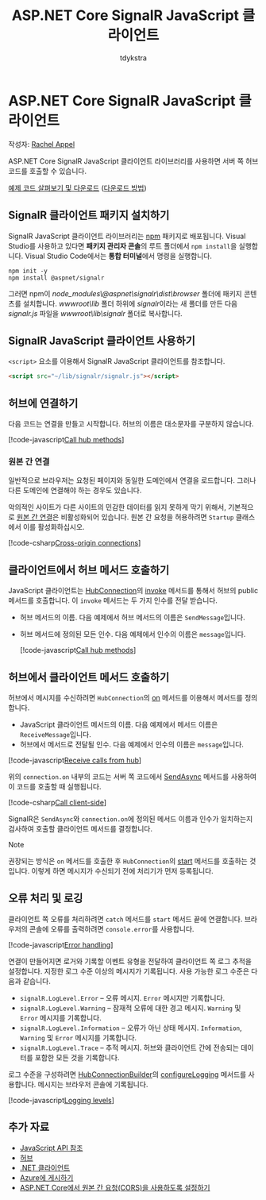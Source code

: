 ﻿---
title: ASP.NET Core SignalR JavaScript 클라이언트
author: tdykstra
description: ASP.NET Core SignalR JavaScript 클라이언트의 개요입니다.
monikerRange: '>= aspnetcore-2.1'
ms.author: tdykstra
ms.custom: mvc
ms.date: 08/14/2018
uid: signalr/javascript-client
ms.openlocfilehash: 10958c414aa4a285c8a2810bb99e278f719c5b7f
ms.sourcegitcommit: ce6b6792c650708e92cdea051a5d166c0708c7c0
ms.translationtype: MT
ms.contentlocale: ko-KR
ms.lasthandoff: 10/25/2018
ms.locfileid: "46483051"
---
# <a name="aspnet-core-signalr-javascript-client"></a>ASP.NET Core SignalR JavaScript 클라이언트

작성자: [Rachel Appel](http://twitter.com/rachelappel)

ASP.NET Core SignalR JavaScript 클라이언트 라이브러리를 사용하면 서버 쪽 허브 코드를 호출할 수 있습니다.

[예제 코드 살펴보기 및 다운로드](https://github.com/aspnet/Docs/tree/live/aspnetcore/signalr/javascript-client/sample) ([다운로드 방법](xref:tutorials/index#how-to-download-a-sample))

## <a name="install-the-signalr-client-package"></a>SignalR 클라이언트 패키지 설치하기

SignalR JavaScript 클라이언트 라이브러리는 [npm](https://www.npmjs.com/) 패키지로 배포됩니다. Visual Studio를 사용하고 있다면 **패키지 관리자 콘솔**의 루트 폴더에서 `npm install`을 실행합니다. Visual Studio Code에서는 **통합 터미널**에서 명령을 실행합니다.

  ```console
  npm init -y
  npm install @aspnet/signalr
  ```

그러면 npm이 *node_modules\\@aspnet\signalr\dist\browser* 폴더에 패키지 콘텐츠를 설치합니다. *wwwroot\\lib* 폴더 하위에 *signalr*이라는 새 폴더를 만든 다음 *signalr.js* 파일을 *wwwroot\lib\signalr* 폴더로 복사합니다.

## <a name="use-the-signalr-javascript-client"></a>SignalR JavaScript 클라이언트 사용하기

`<script>` 요소를 이용해서 SignalR JavaScript 클라이언트를 참조합니다.

```html
<script src="~/lib/signalr/signalr.js"></script>
```

## <a name="connect-to-a-hub"></a>허브에 연결하기

다음 코드는 연결을 만들고 시작합니다. 허브의 이름은 대소문자를 구분하지 않습니다.

[!code-javascript[Call hub methods](javascript-client/sample/wwwroot/js/chat.js?range=9-12,28)]

### <a name="cross-origin-connections"></a>원본 간 연결

일반적으로 브라우저는 요청된 페이지와 동일한 도메인에서 연결을 로드합니다. 그러나 다른 도메인에 연결해야 하는 경우도 있습니다.

악의적인 사이트가 다른 사이트의 민감한 데이터를 읽지 못하게 막기 위해서, 기본적으로 [원본 간 연결](xref:security/cors)은 비활성화되어 있습니다. 원본 간 요청을 허용하려면 `Startup` 클래스에서 이를 활성화하십시오.

[!code-csharp[Cross-origin connections](javascript-client/sample/Startup.cs?highlight=29-35,56)]

## <a name="call-hub-methods-from-client"></a>클라이언트에서 허브 메서드 호출하기

JavaScript 클라이언트는 [HubConnection](/javascript/api/%40aspnet/signalr/hubconnection)의 [invoke](/javascript/api/%40aspnet/signalr/hubconnection#invoke) 메서드를 통해서 허브의 public 메서드를 호출합니다. 이 `invoke` 메서드는 두 가지 인수를 전달 받습니다.

* 허브 메서드의 이름. 다음 예제에서 허브 메서드의 이름은 `SendMessage`입니다.
* 허브 메서드에 정의된 모든 인수. 다음 예제에서 인수의 이름은 `message`입니다.

  [!code-javascript[Call hub methods](javascript-client/sample/wwwroot/js/chat.js?range=24)]

## <a name="call-client-methods-from-hub"></a>허브에서 클라이언트 메서드 호출하기

허브에서 메시지를 수신하려면 `HubConnection`의 [on](/javascript/api/%40aspnet/signalr/hubconnection#on) 메서드를 이용해서 메서드를 정의합니다.

* JavaScript 클라이언트 메서드의 이름. 다음 예제에서 메서드 이름은 `ReceiveMessage`입니다.
* 허브에서 메서드로 전달될 인수. 다음 예제에서 인수의 이름은 `message`입니다.

[!code-javascript[Receive calls from hub](javascript-client/sample/wwwroot/js/chat.js?range=14-19)]

위의 `connection.on` 내부의 코드는 서버 쪽 코드에서 [SendAsync](/dotnet/api/microsoft.aspnetcore.signalr.clientproxyextensions.sendasync) 메서드를 사용하여 이 코드를 호출할 때 실행됩니다.

[!code-csharp[Call client-side](javascript-client/sample/hubs/chathub.cs?range=8-11)]

SignalR은 `SendAsync`와 `connection.on`에 정의된 메서드 이름과 인수가 일치하는지 검사하여 호출할 클라이언트 메서드를 결정합니다.

> [!NOTE]
> 권장되는 방식은 `on` 메서드를 호출한 후 `HubConnection`의 [start](/javascript/api/%40aspnet/signalr/hubconnection#start) 메서드를 호출하는 것입니다. 이렇게 하면 메시지가 수신되기 전에 처리기가 먼저 등록됩니다.

## <a name="error-handling-and-logging"></a>오류 처리 및 로깅

클라이언트 쪽 오류를 처리하려면 `catch` 메서드를 `start` 메서드 끝에 연결합니다. 브라우저의 콘솔에 오류를 출력하려면 `console.error`를 사용합니다.

[!code-javascript[Error handling](javascript-client/sample/wwwroot/js/chat.js?range=28)]

연결이 만들어지면 로거와 기록할 이벤트 유형을 전달하여 클라이언트 쪽 로그 추적을 설정합니다. 지정한 로그 수준 이상의 메시지가 기록됩니다. 사용 가능한 로그 수준은 다음과 같습니다.

* `signalR.LogLevel.Error` &ndash; 오류 메시지. `Error` 메시지만 기록합니다.
* `signalR.LogLevel.Warning` &ndash; 잠재적 오류에 대한 경고 메시지. `Warning` 및 `Error` 메시지를 기록합니다.
* `signalR.LogLevel.Information` &ndash; 오류가 아닌 상태 메시지. `Information`, `Warning` 및 `Error` 메시지를 기록합니다.
* `signalR.LogLevel.Trace` &ndash; 추적 메시지. 허브와 클라이언트 간에 전송되는 데이터를 포함한 모든 것을 기록합니다.

로그 수준을 구성하려면 [HubConnectionBuilder](/javascript/api/%40aspnet/signalr/hubconnectionbuilder)의 [configureLogging](/javascript/api/%40aspnet/signalr/hubconnectionbuilder#configurelogging) 메서드를 사용합니다. 메시지는 브라우저 콘솔에 기록됩니다.

[!code-javascript[Logging levels](javascript-client/sample/wwwroot/js/chat.js?range=9-12)]

## <a name="additional-resources"></a>추가 자료

* [JavaScript API 참조](/javascript/api/?view=signalr-js-latest)
* [허브](xref:signalr/hubs)
* [.NET 클라이언트](xref:signalr/dotnet-client)
* [Azure에 게시하기](xref:signalr/publish-to-azure-web-app)
* [ASP.NET Core에서 원본 간 요청(CORS)을 사용하도록 설정하기](xref:security/cors)
